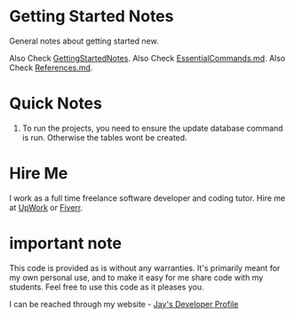 # Getting Started Notes

General notes about getting started new.

Also Check [GettingStartedNotes](GettingStartedNotes.md).
Also Check [EssentialCommands.md](EssentialCommands.md).
Also Check [References.md](References.md).

# Quick Notes

1. To run the projects, you need to ensure the update database command is run. Otherwise the tables wont be created.

# Hire Me

I work as a full time freelance software developer and coding tutor. Hire me at [UpWork](https://www.upwork.com/fl/vijayasimhabr) or [Fiverr](https://www.fiverr.com/jay_codeguy). 

# important note 

This code is provided as is without any warranties. It's primarily meant for my own personal use, and to make it easy for me share code with my students. Feel free to use this code as it pleases you.

I can be reached through my website - [Jay's Developer Profile](https://jay-study-nildana.github.io/developerprofile)

